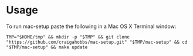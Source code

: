 Usage
=====

To run mac-setup paste the following in a Mac OS X Terminal window:

    TMP="$HOME/tmp" && mkdir -p "$TMP" && git clone "https://github.com/craigahobbs/mac-setup.git" "$TMP/mac-setup" && cd "$TMP/mac-setup" && make update
